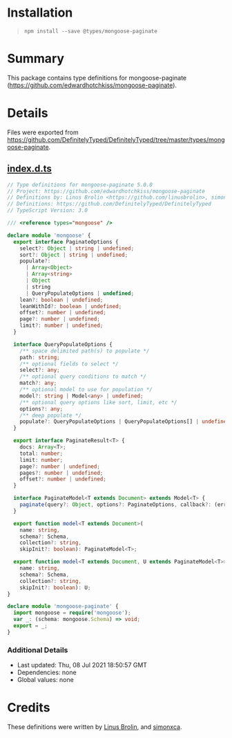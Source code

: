# Installation
> `npm install --save @types/mongoose-paginate`

# Summary
This package contains type definitions for mongoose-paginate (https://github.com/edwardhotchkiss/mongoose-paginate).

# Details
Files were exported from https://github.com/DefinitelyTyped/DefinitelyTyped/tree/master/types/mongoose-paginate.
## [index.d.ts](https://github.com/DefinitelyTyped/DefinitelyTyped/tree/master/types/mongoose-paginate/index.d.ts)
````ts
// Type definitions for mongoose-paginate 5.0.0
// Project: https://github.com/edwardhotchkiss/mongoose-paginate
// Definitions by: Linus Brolin <https://github.com/linusbrolin>, simonxca <https://github.com/simonxca>
// Definitions: https://github.com/DefinitelyTyped/DefinitelyTyped
// TypeScript Version: 3.0

/// <reference types="mongoose" />

declare module 'mongoose' {
  export interface PaginateOptions {
    select?: Object | string | undefined;
    sort?: Object | string | undefined;
    populate?:
      | Array<Object>
      | Array<string>
      | Object
      | string
      | QueryPopulateOptions | undefined;
    lean?: boolean | undefined;
    leanWithId?: boolean | undefined;
    offset?: number | undefined;
    page?: number | undefined;
    limit?: number | undefined;
  }

  interface QueryPopulateOptions {
    /** space delimited path(s) to populate */
    path: string;
    /** optional fields to select */
    select?: any;
    /** optional query conditions to match */
    match?: any;
    /** optional model to use for population */
    model?: string | Model<any> | undefined;
    /** optional query options like sort, limit, etc */
    options?: any;
    /** deep populate */
    populate?: QueryPopulateOptions | QueryPopulateOptions[] | undefined;
  }

  export interface PaginateResult<T> {
    docs: Array<T>;
    total: number;
    limit: number;
    page?: number | undefined;
    pages?: number | undefined;
    offset?: number | undefined;
  }

  interface PaginateModel<T extends Document> extends Model<T> {
    paginate(query?: Object, options?: PaginateOptions, callback?: (err: any, result: PaginateResult<T>) => void): Promise<PaginateResult<T>>;
  }

  export function model<T extends Document>(
    name: string,
    schema?: Schema,
    collection?: string,
    skipInit?: boolean): PaginateModel<T>;

  export function model<T extends Document, U extends PaginateModel<T>>(
    name: string,
    schema?: Schema,
    collection?: string,
    skipInit?: boolean): U;
}

declare module 'mongoose-paginate' {
  import mongoose = require('mongoose');
  var _: (schema: mongoose.Schema) => void;
  export = _;
}

````

### Additional Details
 * Last updated: Thu, 08 Jul 2021 18:50:57 GMT
 * Dependencies: none
 * Global values: none

# Credits
These definitions were written by [Linus Brolin](https://github.com/linusbrolin), and [simonxca](https://github.com/simonxca).
